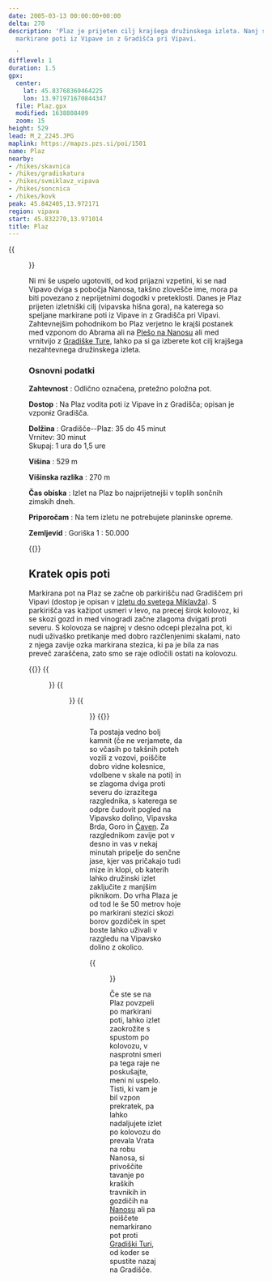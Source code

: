 ```yaml
---
date: 2005-03-13 00:00:00+00:00
delta: 270
description: 'Plaz je prijeten cilj krajšega družinskega izleta. Nanj so speljane
  markirane poti iz Vipave in z Gradišča pri Vipavi.

  '
difflevel: 1
duration: 1.5
gpx:
  center:
    lat: 45.83768369464225
    lon: 13.971971670844347
  file: Plaz.gpx
  modified: 1638808409
  zoom: 15
height: 529
lead: M_2_2245.JPG
maplink: https://mapzs.pzs.si/poi/1501
name: Plaz
nearby:
- /hikes/skavnica
- /hikes/gradiskatura
- /hikes/svmiklavz_vipava
- /hikes/soncnica
- /hikes/kovk
peak: 45.842405,13.972171
region: vipava
start: 45.832270,13.971014
title: Plaz
---
```

{{<figure src="M_2_2245.JPG">}}

Ni mi še uspelo ugotoviti, od kod prijazni vzpetini, ki se nad Vipavo dviga s pobočja Nanosa, takšno zlovešče ime, mora pa biti povezano z neprijetnimi dogodki v preteklosti. Danes je Plaz prijeten izletniški cilj (vipavska hišna gora), na katerega so speljane markirane poti iz Vipave in z Gradišča pri Vipavi. Zahtevnejšim pohodnikom bo Plaz verjetno le krajši postanek med vzponom do Abrama ali na [Plešo na Nanosu](../nanos) ali med vrnitvijo z [Gradiške Ture](../gradiskatura), lahko pa si ga izberete kot cilj krajšega nezahtevnega družinskega izleta.

### Osnovni podatki

**Zahtevnost**
:   Odlično označena, pretežno položna pot.

**Dostop**
:   Na Plaz vodita poti iz Vipave in z Gradišča; opisan je vzpon~~i~~z Gradišča.

**Dolžina**
:   Gradišče--Plaz: 35 do 45 minut\
    Vrnitev: 30 minut\
    Skupaj: 1 ura do 1,5 ure

**Višina**
:   529 m

**Višinska razlika**
:   270 m

**Čas obiska**
:   Izlet na Plaz bo najprijetnejši v toplih sončnih zimskih dneh.

**Priporočam**
:   Na tem izletu ne potrebujete planinske opreme.

**Zemljevid**
:   Goriška 1 : 50.000

{{<hike-details-extra>}}

Kratek opis poti
----------------

Markirana pot na Plaz se začne ob parkirišču nad Gradiščem pri Vipavi (dostop je opisan v [izletu do svetega Miklavža](../svmiklavz_vipava)). S parkirišča vas kažipot usmeri v levo, na precej širok kolovoz, ki se skozi gozd in med vinogradi začne zlagoma dvigati proti severu. S kolovoza se najprej v desno odcepi plezalna pot, ki nudi uživaško pretikanje med dobro razčlenjenimi skalami, nato z njega zavije ozka markirana stezica, ki pa je bila za nas preveč zaraščena, zato smo se raje odločili ostati na kolovozu.

{{<gallery>}}
{{<figure src="M_2_2247.JPG" caption="Začetek poti">}}
{{<figure src="M_2_2248.JPG" caption="Plezalna pot na Plaz">}}
{{<figure src="M_2_2250.JPG" caption="Tik pod Plazom">}}
{{</gallery>}}

Ta postaja vedno bolj kamnit (če ne verjamete, da so včasih po takšnih poteh vozili z vozovi, poiščite dobro vidne kolesnice, vdolbene v skale na poti) in se zlagoma dviga proti severu do izrazitega razglednika, s katerega se odpre čudovit pogled na Vipavsko dolino, Vipavska Brda, Goro in [Čaven](../caven). Za razglednikom zavije pot v desno in vas v nekaj minutah pripelje do senčne jase, kjer vas pričakajo tudi mize in klopi, ob katerih lahko družinski izlet zaključite z manjšim piknikom. Do vrha Plaza je od tod le še 50 metrov hoje po markirani stezici skozi borov gozdiček in spet boste lahko uživali v razgledu na Vipavsko dolino z okolico.

{{<figure src="M_2_2249.JPG" caption="Pogled na Vipavo">}}

Če ste se na Plaz povzpeli po markirani poti, lahko izlet zaokrožite s spustom po kolovozu, v nasprotni smeri pa tega raje ne poskušajte, meni ni uspelo. Tisti, ki vam je bil vzpon prekratek, pa lahko nadaljujete izlet po kolovozu do prevala Vrata na robu Nanosa, si privoščite tavanje po kraških travnikih in gozdičih na [Nanosu](../nanos) ali pa poiščete nemarkirano pot proti [Gradiški Turi](../gradiskatura), od koder se spustite nazaj na Gradišče.

